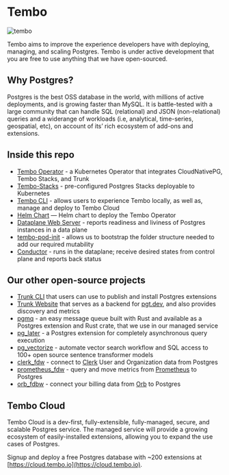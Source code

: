 # Tembo

![tembo](https://github.com/tembo-io/tembo/assets/4283/f9ba2331-dc24-476c-8f83-05d620b66b06)

Tembo aims to improve the experience developers have with deploying, managing, and scaling Postgres. Tembo is under active development that you are free to use anything that we have open-sourced.

## Why Postgres?

Postgres is the best OSS database in the world, with millions of active deployments, and is growing faster than MySQL. It is battle-tested with a large community that can handle SQL (relational) and JSON (non-relational) queries and a widerange of workloads (i.e, analytical, time-series, geospatial, etc), on account of its’ rich ecosystem of add-ons and extensions.

## Inside this repo

* [Tembo Operator](https://github.com/tembo-io/tembo/tree/main/tembo-operator) - a Kubernetes Operator that integrates CloudNativePG, Tembo Stacks, and Trunk
* [Tembo-Stacks](https://github.com/tembo-io/tembo/tree/main/tembo-operator/src/stacks) - pre-configured Postgres Stacks deployable to Kubernetes
* [Tembo CLI](https://github.com/tembo-io/tembo/tree/main/tembo-cli) - allows users to experience Tembo locally, as well as, manage and deploy to Tembo Cloud
* [Helm Chart](https://github.com/tembo-io/tembo/tree/main/charts/tembo-operator) — Helm chart to deploy the Tembo Operator
* [Dataplane Web Server](https://github.com/tembo-io/tembo/tree/main/dataplane-webserver) - reports readiness and liviness of Postgres instances in a data plane
* [tembo-pod-init](https://github.com/tembo-io/tembo/tree/main/tembo-pod-init) - allows us to bootstrap the folder structure needed to add our required mutability
* [Conductor](https://github.com/tembo-io/tembo/tree/main/conductor) - runs in the dataplane; receive desired states from control plane and reports back status

## Our other open-source projects 

* [Trunk CLI](https://github.com/tembo-io/trunk/tree/main/cli) that users can use to publish and install Postgres extensions
* [Trunk Website](https://github.com/tembo-io/trunk/tree/main/registry) that serves as a backend for [pgt.dev](https://pgt.dev), and also provides discovery and metrics
* [pgmq](https://github.com/tembo-io/pgmq) - an easy message queue built with Rust and available as a Postgres extension and Rust crate, that we use in our managed service
* [pg_later](https://github.com/tembo-io/pg_later) - a Postgres extension for completely asynchronous query execution
* [pg_vectorize](https://github.com/tembo-io/pg_vectorize) - automate vector search workflow and SQL access to 100+ open source sentence transformer models
* [clerk_fdw](https://github.com/tembo-io/clerk_fdw) - connect to [Clerk](https://clerk.com/) User and Organization data from Postgres
* [prometheus_fdw](https://github.com/tembo-io/prometheus_fdw) - query and move metrics from [Prometheus](https://prometheus.io/) to Postgres
* [orb_fdbw](https://github.com/tembo-io/orb_fdw) - connect your billing data from [Orb](https://www.withorb.com/) to Postgres 

## Tembo Cloud

Tembo Cloud is a dev-first, fully-extensible, fully-managed, secure, and scalable Postgres service. The managed service will provide a growing ecosystem of easily-installed
extensions, allowing you to expand the use cases of Postgres.

Signup and deploy a free Postgres database with ~200 extensions at [https://cloud.tembo.io](https://cloud.tembo.io).
